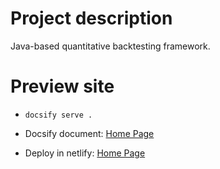 # Project description

Java-based quantitative backtesting framework.

# Preview site

- `docsify serve .`


- Docsify document: [Home Page](https://docsify.js.org/)
- Deploy in netlify: [Home Page](https://app.netlify.com/)